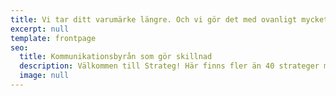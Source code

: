 ```yaml
---
title: Vi tar ditt varumärke längre. Och vi gör det med ovanligt mycket hjärta och engagemang.
excerpt: null
template: frontpage
seo:
  title: Kommunikationsbyrån som gör skillnad
  description: Välkommen till Strateg! Här finns fler än 40 strateger med en väldig massa kompetens och ett ovanligt stort engagemang.
  image: null
---
```

